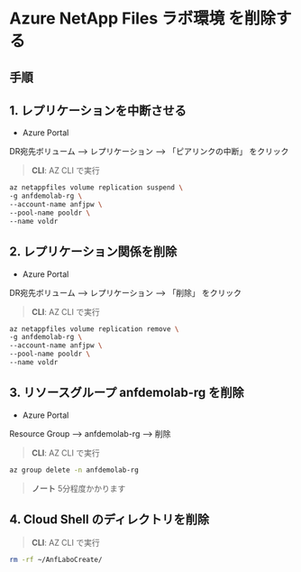 # Azure NetApp Files ラボ環境 を削除する

## 手順

## 1. レプリケーションを中断させる

* Azure Portal

DR宛先ボリューム --> レプリケーション --> 「ピアリンクの中断」 をクリック

> **CLI**:  AZ CLI で実行

  ```bash
  az netappfiles volume replication suspend \
  -g anfdemolab-rg \
  --account-name anfjpw \
  --pool-name pooldr \
  --name voldr
  ```

## 2. レプリケーション関係を削除

* Azure Portal

DR宛先ボリューム --> レプリケーション --> 「削除」 をクリック

> **CLI**:  AZ CLI で実行

  ```bash
  az netappfiles volume replication remove \
  -g anfdemolab-rg \
  --account-name anfjpw \
  --pool-name pooldr \
  --name voldr
  ```

## 3. リソースグループ anfdemolab-rg を削除

* Azure Portal

Resource Group --> anfdemolab-rg --> 削除

> **CLI**:  AZ CLI で実行

  ```bash
  az group delete -n anfdemolab-rg
  ```

> **ノート**  5分程度かかります

## 4. Cloud Shell のディレクトリを削除

> **CLI**:  AZ CLI で実行

  ```bash
  rm -rf ~/AnfLaboCreate/
  ```
